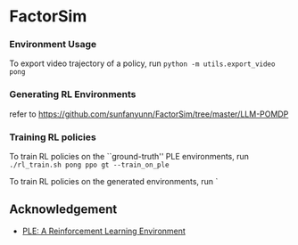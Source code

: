 # FactorSim

### Environment Usage

To export video trajectory of a policy, run 
`python -m utils.export_video pong`

### Generating RL Environments

refer to https://github.com/sunfanyunn/FactorSim/tree/master/LLM-POMDP

### Training RL policies

To train RL policies on the ``ground-truth'' PLE environments, run 
`./rl_train.sh pong ppo gt --train_on_ple`

To train RL policies on the generated environments, run
`

## Acknowledgement

- [PLE: A Reinforcement Learning Environment](https://pygame-learning-environment.readthedocs.io/en/latest/)


